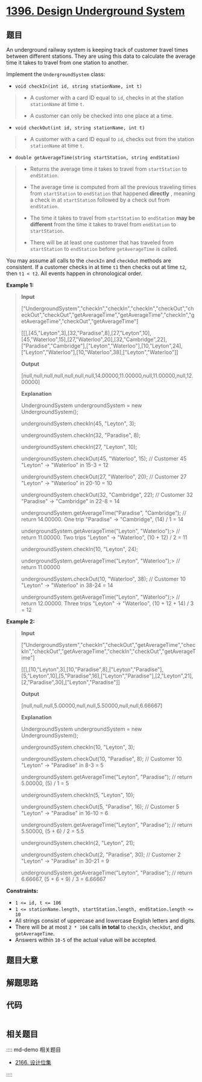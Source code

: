 # [1396. Design Underground System](https://leetcode.com/problems/design-underground-system/)

## 题目

An underground railway system is keeping track of customer travel times
between different stations. They are using this data to calculate the average
time it takes to travel from one station to another.

Implement the `UndergroundSystem` class:

  * `void checkIn(int id, string stationName, int t)`
> 
> * A customer with a card ID equal to `id`, checks in at the station `stationName` at time `t`.
> 
> * A customer can only be checked into one place at a time.
  * `void checkOut(int id, string stationName, int t)`
> 
> * A customer with a card ID equal to `id`, checks out from the station `stationName` at time `t`.
  * `double getAverageTime(string startStation, string endStation)`
> 
> * Returns the average time it takes to travel from `startStation` to `endStation`.
> 
> * The average time is computed from all the previous traveling times from `startStation` to `endStation` that happened **directly** , meaning a check in at `startStation` followed by a check out from `endStation`.
> 
> * The time it takes to travel from `startStation` to `endStation` **may be different** from the time it takes to travel from `endStation` to `startStation`.
> 
> * There will be at least one customer that has traveled from `startStation` to `endStation` before `getAverageTime` is called.

You may assume all calls to the `checkIn` and `checkOut` methods are
consistent. If a customer checks in at time `t1` then checks out at time `t2`,
then `t1 < t2`. All events happen in chronological order.



**Example 1:**

> 
> 
> 
> 
> 
> **Input**
> 
> ["UndergroundSystem","checkIn","checkIn","checkIn","checkOut","checkOut","checkOut","getAverageTime","getAverageTime","checkIn","getAverageTime","checkOut","getAverageTime"]
> 
> [[],[45,"Leyton",3],[32,"Paradise",8],[27,"Leyton",10],[45,"Waterloo",15],[27,"Waterloo",20],[32,"Cambridge",22],["Paradise","Cambridge"],["Leyton","Waterloo"],[10,"Leyton",24],["Leyton","Waterloo"],[10,"Waterloo",38],["Leyton","Waterloo"]]
> 
> 
> 
> **Output**
> 
> [null,null,null,null,null,null,null,14.00000,11.00000,null,11.00000,null,12.00000]
> 
> 
> 
> **Explanation**
> 
> UndergroundSystem undergroundSystem = new UndergroundSystem();
> 
> undergroundSystem.checkIn(45, "Leyton", 3);
> 
> undergroundSystem.checkIn(32, "Paradise", 8);
> 
> undergroundSystem.checkIn(27, "Leyton", 10);
> 
> undergroundSystem.checkOut(45, "Waterloo", 15);  // Customer 45 "Leyton" -> "Waterloo" in 15-3 = 12
> 
> undergroundSystem.checkOut(27, "Waterloo", 20);  // Customer 27 "Leyton" -> "Waterloo" in 20-10 = 10
> 
> undergroundSystem.checkOut(32, "Cambridge", 22); // Customer 32 "Paradise" -> "Cambridge" in 22-8 = 14
> 
> undergroundSystem.getAverageTime("Paradise", "Cambridge"); // return 14.00000. One trip "Paradise" -> "Cambridge", (14) / 1 = 14
> 
> undergroundSystem.getAverageTime("Leyton", "Waterloo");> 
> // return 11.00000. Two trips "Leyton" -> "Waterloo", (10 + 12) / 2 = 11
> 
> undergroundSystem.checkIn(10, "Leyton", 24);
> 
> undergroundSystem.getAverageTime("Leyton", "Waterloo");> 
> // return 11.00000
> 
> undergroundSystem.checkOut(10, "Waterloo", 38);  // Customer 10 "Leyton" -> "Waterloo" in 38-24 = 14
> 
> undergroundSystem.getAverageTime("Leyton", "Waterloo");> 
> // return 12.00000. Three trips "Leyton" -> "Waterloo", (10 + 12 + 14) / 3 = 12

**Example 2:**

> 
> 
> 
> 
> 
> **Input**
> 
> ["UndergroundSystem","checkIn","checkOut","getAverageTime","checkIn","checkOut","getAverageTime","checkIn","checkOut","getAverageTime"]
> 
> [[],[10,"Leyton",3],[10,"Paradise",8],["Leyton","Paradise"],[5,"Leyton",10],[5,"Paradise",16],["Leyton","Paradise"],[2,"Leyton",21],[2,"Paradise",30],["Leyton","Paradise"]]
> 
> 
> 
> **Output**
> 
> [null,null,null,5.00000,null,null,5.50000,null,null,6.66667]
> 
> 
> 
> **Explanation**
> 
> UndergroundSystem undergroundSystem = new UndergroundSystem();
> 
> undergroundSystem.checkIn(10, "Leyton", 3);
> 
> undergroundSystem.checkOut(10, "Paradise", 8); // Customer 10 "Leyton" -> "Paradise" in 8-3 = 5
> 
> undergroundSystem.getAverageTime("Leyton", "Paradise"); // return 5.00000, (5) / 1 = 5
> 
> undergroundSystem.checkIn(5, "Leyton", 10);
> 
> undergroundSystem.checkOut(5, "Paradise", 16); // Customer 5 "Leyton" -> "Paradise" in 16-10 = 6
> 
> undergroundSystem.getAverageTime("Leyton", "Paradise"); // return 5.50000, (5 + 6) / 2 = 5.5
> 
> undergroundSystem.checkIn(2, "Leyton", 21);
> 
> undergroundSystem.checkOut(2, "Paradise", 30); // Customer 2 "Leyton" -> "Paradise" in 30-21 = 9
> 
> undergroundSystem.getAverageTime("Leyton", "Paradise"); // return 6.66667, (5 + 6 + 9) / 3 = 6.66667

**Constraints:**

  * `1 <= id, t <= 106`
  * `1 <= stationName.length, startStation.length, endStation.length <= 10`
  * All strings consist of uppercase and lowercase English letters and digits.
  * There will be at most `2 * 104` calls **in total** to `checkIn`, `checkOut`, and `getAverageTime`.
  * Answers within `10-5` of the actual value will be accepted.


## 题目大意

## 解题思路

## 代码

```javascript

```

## 相关题目

:::: md-demo 相关题目
- [2166. 设计位集](https://leetcode.com/problems/design-bitset)

::::

